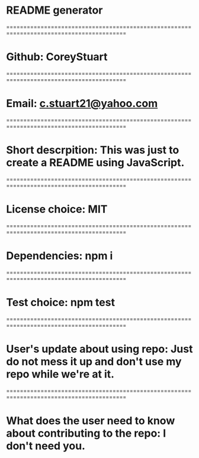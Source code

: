 # README generator
  =========================================================================================
  # Github: CoreyStuart
  =========================================================================================
  # Email: c.stuart21@yahoo.com
  =========================================================================================
  # Short descrpition: This was just to create a README using JavaScript.  
  =========================================================================================
  # License choice: MIT
  =========================================================================================
  # Dependencies: npm i
  =========================================================================================
  # Test choice: npm test
  =========================================================================================
  # User's update about using repo: Just do not mess it up and don't use my repo while we're at it.
  =========================================================================================
  # What does the user need to know about contributing to the repo: I don't need you.
